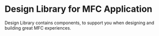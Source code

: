 # Design Library for MFC Application

Design Library contains components, to support you when designing and building great MFC experiences.
